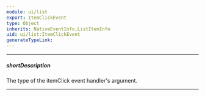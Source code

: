 ```yaml
---
module: ui/list
export: ItemClickEvent
type: Object
inherits: NativeEventInfo,ListItemInfo
uid: ui/list:ItemClickEvent
generateTypeLink: 
---
```

---
##### shortDescription
The type of the itemClick event handler's argument.

---
<!-- Description goes here -->